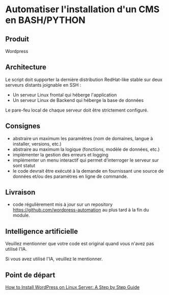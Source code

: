 # Automatiser l'installation d'un CMS en BASH/PYTHON

## Produit

Wordpress

## Architecture

Le script doit supporter la dernière distribution RedHat-like stable sur deux serveurs distants joignable en SSH :

- Un serveur Linux frontal qui héberge l'application
- Un serveur Linux  de Backend qui héberge la base de données

Le pare-feu local de chaque serveur doit être strictement configuré.

## Consignes

- abstraire un maximum les paramètres (nom de domaines, langue à installer, versions, etc.)
- abstraire au maximum la logique (fonctions, modèle de données, etc.)
- implémenter la gestion des erreurs et logging
- implémenter un menu interactif qui permet d'interroger le serveur sur sont statut
- le code devrait être exécuté à la demande en fournissant une source de données et/ou des paramètres en ligne de commande.

## Livraison

- code régulièrement mis à jour sur un repository https://github.com/wordpress-automation au plus tard à la fin du module.

## Intelligence artificielle

Veuillez mentionner que votre code est original quand vous n'avez pas utilisé l'IA. 

Si vous avez utilisé l'IA, veuillez le mentionner.

## Point de départ

[How to Install WordPress on Linux Server: A Step by Step Guide](https://hackernoon.com/how-to-install-wordpress-on-linux-server-a-step-by-step-guide)
